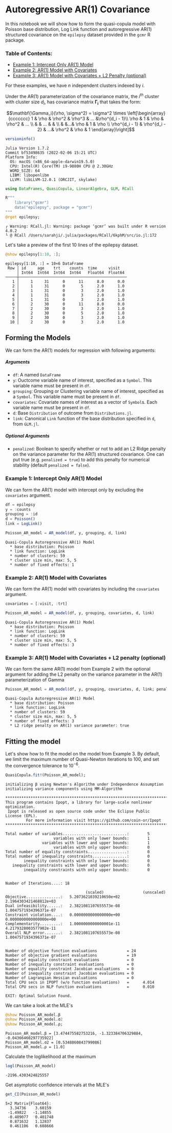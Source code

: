 # Autoregressive AR(1) Covariance

In this notebook we will show how to form the quasi-copula model with Poisson base distribution, Log Link function and autoregressive AR(1) structured covariance on the `epilepsy` dataset provided in the `gcmr` R package. 

### Table of Contents:
* [Example 1: Intercept Only AR(1) Model](#Example-1:-Intercept-Only-AR(1)-Model)
* [Example 2: AR(1) Model with Covariates](#Example-2:-AR(1)-Model-with-Covariates)
* [Example 3: AR(1) Model with Covariates + L2 Penalty (optional)](#Example-3:-AR(1)-Model-with-Covariates-L2-penalty-(optional))

For these examples, we have $n$ independent clusters indexed by $i$. 

Under the AR(1) parameterization of the covariance matrix, the $i^{th}$ cluster with cluster size $d_i$, has covariance matrix $\mathbf{\Gamma_i}$ that takes the form: 

$$\mathbf{\Gamma_i}(\rho, \sigma^2) = \sigma^2 \times \left[\begin{array}{ccccccc}
1 & \rho & \rho^2 & \rho^3 & ...  &\rho^{d_i - 1}\\
 \rho & 1 & \rho & \rho^2 & ... \\
 & & ... & & \\ & &...& \rho & 1 & \rho \\
 \rho^{d_i - 1} & \rho^{d_i - 2} & ...& \rho^2 & \rho & 1
\end{array}\right]$$



```julia
versioninfo()
```

    Julia Version 1.7.2
    Commit bf53498635 (2022-02-06 15:21 UTC)
    Platform Info:
      OS: macOS (x86_64-apple-darwin19.5.0)
      CPU: Intel(R) Core(TM) i9-9880H CPU @ 2.30GHz
      WORD_SIZE: 64
      LIBM: libopenlibm
      LLVM: libLLVM-12.0.1 (ORCJIT, skylake)



```julia
using DataFrames, QuasiCopula, LinearAlgebra, GLM, RCall
```


```julia
R"""
    library("gcmr")
    data("epilepsy", package = "gcmr")
"""
@rget epilepsy;
```

    ┌ Warning: RCall.jl: Warning: package ‘gcmr’ was built under R version 4.0.2
    └ @ RCall /Users/sarahji/.julia/packages/RCall/6kphM/src/io.jl:172


Let's take a preview of the first 10 lines of the epilepsy dataset.


```julia
@show epilepsy[1:10, :];
```

    epilepsy[1:10, :] = 10×6 DataFrame
     Row │ id     age    trt    counts  time     visit
         │ Int64  Int64  Int64  Int64   Float64  Float64
    ─────┼───────────────────────────────────────────────
       1 │     1     31      0      11      8.0      0.0
       2 │     1     31      0       5      2.0      1.0
       3 │     1     31      0       3      2.0      1.0
       4 │     1     31      0       3      2.0      1.0
       5 │     1     31      0       3      2.0      1.0
       6 │     2     30      0      11      8.0      0.0
       7 │     2     30      0       3      2.0      1.0
       8 │     2     30      0       5      2.0      1.0
       9 │     2     30      0       3      2.0      1.0
      10 │     2     30      0       3      2.0      1.0


## Forming the Models

We can form the AR(1) models for regression with following arguments:

##### Arguments
- `df`: A named `DataFrame`
- `y`: Ouctcome variable name of interest, specified as a `Symbol`.
    This variable name must be present in `df`.
- `grouping`: Grouping or Clustering variable name of interest, specified as a `Symbol`.
    This variable name must be present in `df`.
- `covariates`: Covariate names of interest as a vector of `Symbol`s.
    Each variable name must be present in `df`.
- `d`: Base `Distribution` of outcome from `Distributions.jl`.
- `link`: Canonical `Link` function of the base distribution specified in `d`, from `GLM.jl`.

##### Optional Arguments
- `penalized`: Boolean to specify whether or not to add an L2 Ridge penalty on the variance parameter for the AR(1) structured covariance.
    One can put true (e.g. `penalized = true`) to add this penalty for numerical stability (default `penalized = false`).

### Example 1: Intercept Only AR(1) Model

We can form the AR(1) model with intercept only by excluding the `covariates` argument.


```julia
df = epilepsy
y = :counts
grouping = :id
d = Poisson()
link = LogLink()

Poisson_AR_model = AR_model(df, y, grouping, d, link)
```




    Quasi-Copula Autoregressive AR(1) Model
      * base distribution: Poisson
      * link function: LogLink
      * number of clusters: 59
      * cluster size min, max: 5, 5
      * number of fixed effects: 1




### Example 2: AR(1) Model with Covariates

We can form the AR(1) model with covariates by including the `covariates` argument.


```julia
covariates = [:visit, :trt]

Poisson_AR_model = AR_model(df, y, grouping, covariates, d, link)
```




    Quasi-Copula Autoregressive AR(1) Model
      * base distribution: Poisson
      * link function: LogLink
      * number of clusters: 59
      * cluster size min, max: 5, 5
      * number of fixed effects: 3




### Example 3: AR(1) Model with Covariates + L2 penalty (optional)

We can form the same AR(1) model from Example 2 with the optional argument for adding the L2 penalty on the variance parameter in the AR(1) parameterization of Gamma


```julia
Poisson_AR_model = AR_model(df, y, grouping, covariates, d, link; penalized = true)
```




    Quasi-Copula Autoregressive AR(1) Model
      * base distribution: Poisson
      * link function: LogLink
      * number of clusters: 59
      * cluster size min, max: 5, 5
      * number of fixed effects: 3
      * L2 ridge penalty on AR(1) variance parameter: true



## Fitting the model

Let's show how to fit the model on the model from Example 3. By default, we limit the maximum number of Quasi-Newton iterations to 100, and set the convergence tolerance to $10^{-6}.$ 


```julia
QuasiCopula.fit!(Poisson_AR_model);
```

    initializing β using Newton's Algorithm under Independence Assumption
    initializing variance components using MM-Algorithm
    
    ******************************************************************************
    This program contains Ipopt, a library for large-scale nonlinear optimization.
     Ipopt is released as open source code under the Eclipse Public License (EPL).
             For more information visit https://github.com/coin-or/Ipopt
    ******************************************************************************
    
    Total number of variables............................:        5
                         variables with only lower bounds:        1
                    variables with lower and upper bounds:        1
                         variables with only upper bounds:        0
    Total number of equality constraints.................:        0
    Total number of inequality constraints...............:        0
            inequality constraints with only lower bounds:        0
       inequality constraints with lower and upper bounds:        0
            inequality constraints with only upper bounds:        0
    
    
    Number of Iterations....: 18
    
                                       (scaled)                 (unscaled)
    Objective...............:   5.2073621039210650e+02    2.1964303421468812e+03
    Dual infeasibility......:   2.3821081107655573e-08    1.0047571934396371e-07
    Constraint violation....:   0.0000000000000000e+00    0.0000000000000000e+00
    Complementarity.........:   1.0000000000000001e-11    4.2179328003577902e-11
    Overall NLP error.......:   2.3821081107655573e-08    1.0047571934396371e-07
    
    
    Number of objective function evaluations             = 24
    Number of objective gradient evaluations             = 19
    Number of equality constraint evaluations            = 0
    Number of inequality constraint evaluations          = 0
    Number of equality constraint Jacobian evaluations   = 0
    Number of inequality constraint Jacobian evaluations = 0
    Number of Lagrangian Hessian evaluations             = 0
    Total CPU secs in IPOPT (w/o function evaluations)   =      4.014
    Total CPU secs in NLP function evaluations           =      0.010
    
    EXIT: Optimal Solution Found.


We can take a look at the MLE's


```julia
@show Poisson_AR_model.β
@show Poisson_AR_model.σ2
@show Poisson_AR_model.ρ;
```

    Poisson_AR_model.β = [3.474475582753216, -1.323384706329884, -0.04366460297735922]
    Poisson_AR_model.σ2 = [0.5348860843799086]
    Poisson_AR_model.ρ = [1.0]


Calculate the loglikelihood at the maximum


```julia
logl(Poisson_AR_model)
```




    -2196.4303424825557



Get asymptotic confidence intervals at the MLE's


```julia
get_CI(Poisson_AR_model)
```




    5×2 Matrix{Float64}:
      3.34736    3.60159
     -1.49822   -1.14855
     -0.489077   0.401748
      0.871632   1.12837
      0.461106   0.608666


